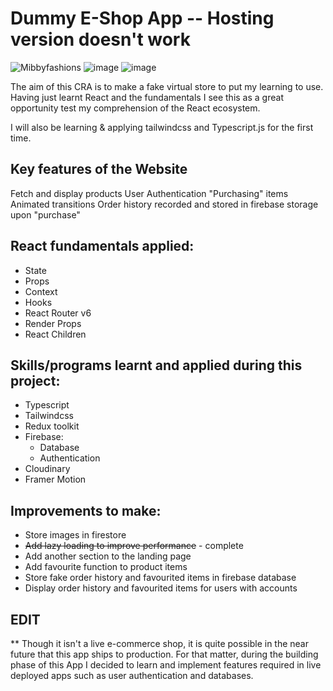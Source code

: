 # Dummy E-Shop App  -- Hosting version doesn't work

![Mibbyfashions](https://user-images.githubusercontent.com/84051594/204839097-23b2dc51-ff27-4f8c-84c7-5f7858573661.png)
![image](https://user-images.githubusercontent.com/84051594/204839362-bb69a674-e034-4a96-b4f3-232c2a20d74d.png)
![image](https://user-images.githubusercontent.com/84051594/204839470-754ae3d6-d780-4188-8b82-1538c8591a28.png)

The aim of this CRA is to make a fake virtual store to put my learning to use. Having just learnt React and the fundamentals I see this as a great
opportunity test my comprehension of the React ecosystem.

I will also be learning & applying tailwindcss and Typescript.js for the first time.

## Key features of the Website

Fetch and display products
User Authentication
"Purchasing" items
Animated transitions
Order history recorded and stored in firebase storage upon "purchase"

## React fundamentals applied:

- State
- Props
- Context
- Hooks
- React Router v6
- Render Props
- React Children


## Skills/programs learnt and applied during this project:

- Typescript 
- Tailwindcss
- Redux toolkit
- Firebase:
  - Database
  - Authentication
- Cloudinary 
- Framer Motion


## Improvements to make:

- Store images in firestore
- ~~Add lazy loading to improve performance~~ - complete
- Add another section to the landing page
- Add favourite function to product items
- Store fake order history and favourited items in firebase database
- Display order history and favourited items for users with accounts

## EDIT
** Though it isn't a live e-commerce shop, it is quite possible in the near future that this app ships to production. For that matter, during the building 
phase of this App I decided to learn and implement features required in live deployed apps such as user authentication and databases.
